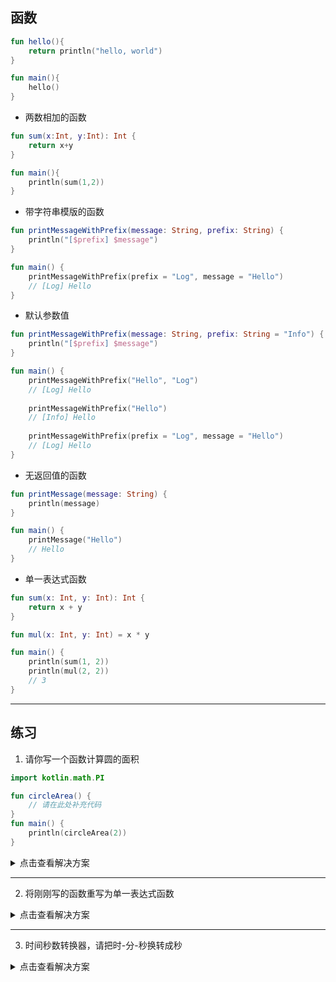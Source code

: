 ## 函数
```kotlin
fun hello(){
    return println("hello, world")
}

fun main(){
    hello()
}
```

- 两数相加的函数

```kotlin
fun sum(x:Int, y:Int): Int {
    return x+y
}

fun main(){
    println(sum(1,2))
}
```

- 带字符串模版的函数
```kotlin
fun printMessageWithPrefix(message: String, prefix: String) {
    println("[$prefix] $message")
}

fun main() {
    printMessageWithPrefix(prefix = "Log", message = "Hello")
    // [Log] Hello
}
```

- 默认参数值

```kotlin
fun printMessageWithPrefix(message: String, prefix: String = "Info") {
    println("[$prefix] $message")
}

fun main() {
    printMessageWithPrefix("Hello", "Log") 
    // [Log] Hello
    
    printMessageWithPrefix("Hello")        
    // [Info] Hello
    
    printMessageWithPrefix(prefix = "Log", message = "Hello")
    // [Log] Hello
}
```

- 无返回值的函数

```kotlin
fun printMessage(message: String) {
    println(message)
}

fun main() {
    printMessage("Hello")
    // Hello
}
```

- 单一表达式函数

```kotlin
fun sum(x: Int, y: Int): Int {
    return x + y
}

fun mul(x: Int, y: Int) = x * y

fun main() {
    println(sum(1, 2))
    println(mul(2, 2))
    // 3
}
```

---

## 练习

1. 请你写一个函数计算圆的面积

```kotlin
import kotlin.math.PI

fun circleArea() {
    // 请在此处补充代码
}
fun main() {
    println(circleArea(2))
}
```

<details>
<summary>点击查看解决方案</summary>

```kotlin
import kotlin.math.PI

fun circleArea(r: Int) : Double{
    // 请在此处补充代码
    return r*r*Math.PI
}
fun main() {
    println(circleArea(2))
}
```
</details>

---

2. 将刚刚写的函数重写为单一表达式函数

<details>
<summary>点击查看解决方案</summary>

```kotlin
import kotlin.math.PI

fun circleArea(radius: Int): Double = PI * radius * radius

fun main() {
    println(circleArea(2)) // 12.566370614359172
}
```
</details>

---

3. 时间秒数转换器，请把时-分-秒换转成秒

<details>
<summary>点击查看解决方案</summary>

```kotlin
fun intervalInSeconds(hours: Int, minutes: Int, seconds: Int) =
    ((hours * 60) + minutes) * 60 + seconds

fun main() {
    println(intervalInSeconds(1, 20, 15))
    println(intervalInSeconds(0, 1, 25))
    println(intervalInSeconds(2, 0, 0))
    println(intervalInSeconds(0, 10, 0))
    println(intervalInSeconds(1, 0, 1))
}
```
</details>


